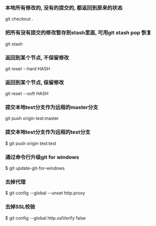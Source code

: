 ### 本地所有修改的, 没有的提交的, 都返回到原来的状态
git checkout . 

### 把所有没有提交的修改暂存到stash里面, 可用git stash pop 恢复
git stash

### 返回到某个节点, 不保留修改
git reset --hard HASH

### 返回到某个节点, 保留修改
git reset --soft HASH

### 提交本地test分支作为远程的master分支
git push origin test:master

### 提交本地test分支作为远程的test分支
$ git push origin test:test

### 通过命令行升级git for windows
$ git update-git-for-windows

### 去掉代理
$ git config --global --unset http.proxy

### 去掉SSL校验
$ git config --global http.sslVerify false